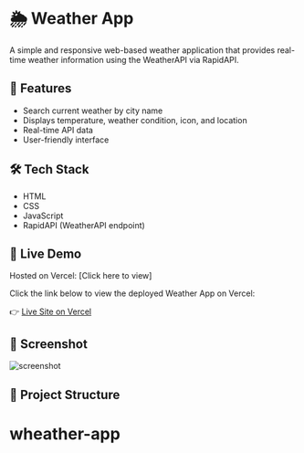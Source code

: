# 🌦️ Weather App

A simple and responsive web-based weather application that provides real-time weather information using the WeatherAPI via RapidAPI.

## 🚀 Features
- Search current weather by city name
- Displays temperature, weather condition, icon, and location
- Real-time API data
- User-friendly interface

## 🛠️ Tech Stack
- HTML
- CSS
- JavaScript
- RapidAPI (WeatherAPI endpoint)

## 🔗 Live Demo
Hosted on Vercel: [Click here to view]

Click the link below to view the deployed Weather App on Vercel:

👉 [Live Site on Vercel](https://wheather-app-i3zu.vercel.app/)


## 📸 Screenshot
![screenshot](screenshot.png) <!-- Optional: replace with your actual image file if you upload one -->

## 📁 Project Structure
# wheather-app
